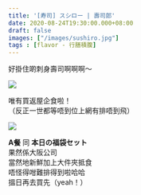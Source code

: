 ```yaml
---
title: '[寿司] スシロー | 壽司郎'
date: 2020-08-24T19:30:00.000+08:00
draft: false
images: ["/images/sushiro.jpg"]
tags : [flavor - 行膳積腹]
---
```


好掛住啲刺身壽司啊啊啊～  

![](/images/sushiro1.jpg)

唯有買返屋企食啦！  
（反正一世都等唔到位上網有排唔到飛）  

![](/images/sushiro.jpg)

**A餐** 同 **本日の福袋セット**  
果然係大阪公司  
當然地新鮮加上大件夾抵食  
唔怪得咁難排得到啦哈哈  
搵日再去買先（yeah！）  
